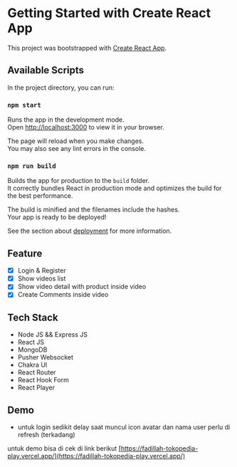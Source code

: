 # Getting Started with Create React App

This project was bootstrapped with [Create React App](https://github.com/facebook/create-react-app).

## Available Scripts

In the project directory, you can run:

### `npm start`

Runs the app in the development mode.\
Open [http://localhost:3000](http://localhost:3000) to view it in your browser.

The page will reload when you make changes.\
You may also see any lint errors in the console.

### `npm run build`

Builds the app for production to the `build` folder.\
It correctly bundles React in production mode and optimizes the build for the best performance.

The build is minified and the filenames include the hashes.\
Your app is ready to be deployed!

See the section about [deployment](https://facebook.github.io/create-react-app/docs/deployment) for more information.

## Feature

- [x] Login & Register
- [x] Show videos list
- [x] Show video detail with product inside video
- [x] Create Comments inside video

## Tech Stack

- Node JS && Express JS
- React JS
- MongoDB
- Pusher Websocket
- Chakra UI
- React Router
- React Hook Form
- React Player

## Demo

- untuk login sedikit delay saat muncul icon avatar dan nama user perlu di refresh (terkadang)

untuk demo bisa di cek di link berikut [https://fadillah-tokopedia-play.vercel.app/](https://fadillah-tokopedia-play.vercel.app/)
